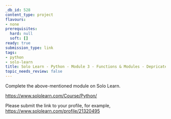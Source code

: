 ```yaml
---
_db_id: 528
content_type: project
flavours:
- none
prerequisites:
  hard: null
  soft: []
ready: true
submission_type: link
tags:
- python
- solo-learn
title: Solo Learn - Python - Module 3 - Functions & Modules - Depricated
topic_needs_review: false
---
```


Complete the above-mentioned module on Solo Learn.

https://www.sololearn.com/Course/Python/

Please submit the link to your profile, for example, https://www.sololearn.com/profile/21320495